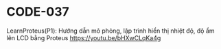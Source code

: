 # CODE-037
LearnProteus(P1): Hướng dẫn mô phỏng, lập trình hiển thị nhiệt độ, độ ẩm lên LCD  bằng Proteus https://youtu.be/bHXwCLqKa4g

